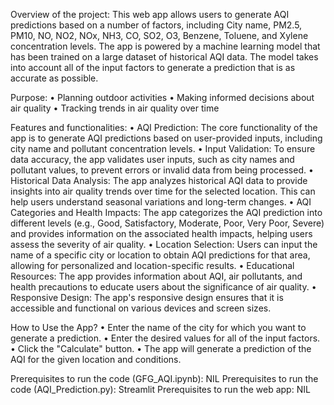 Overview of the project:
This web app allows users to generate AQI predictions based on a number of factors, including City name, PM2.5, PM10, NO, NO2, NOx, NH3, CO, SO2, O3, Benzene, Toluene, and Xylene concentration levels.
The app is powered by a machine learning model that has been trained on a large dataset of historical AQI data. The model takes into account all of the input factors to generate a prediction that is as accurate as possible.

Purpose:
•	Planning outdoor activities
•	Making informed decisions about air quality
•	Tracking trends in air quality over time

Features and functionalities:
•	AQI Prediction: The core functionality of the app is to generate AQI predictions based on user-provided inputs, including city name and pollutant concentration levels.
•	Input Validation: To ensure data accuracy, the app validates user inputs, such as city names and pollutant values, to prevent errors or invalid data from being processed.
•	Historical Data Analysis: The app analyzes historical AQI data to provide insights into air quality trends over time for the selected location. This can help users understand seasonal variations and long-term changes.
•	AQI Categories and Health Impacts: The app categorizes the AQI prediction into different levels (e.g., Good, Satisfactory, Moderate, Poor, Very Poor, Severe) and provides information on the associated health impacts, helping users assess the severity of air quality.
•	Location Selection: Users can input the name of a specific city or location to obtain AQI predictions for that area, allowing for personalized and location-specific results.
•	Educational Resources: The app provides information about AQI, air pollutants, and health precautions to educate users about the significance of air quality.
•	Responsive Design: The app's responsive design ensures that it is accessible and functional on various devices and screen sizes.

How to Use the App?
•	Enter the name of the city for which you want to generate a prediction.
•	Enter the desired values for all of the input factors.
•	Click the "Calculate" button.
•	The app will generate a prediction of the AQI for the given location and conditions.

Prerequisites to run the code (GFG_AQI.ipynb): NIL
Prerequisites to run the code (AQI_Prediction.py): Streamlit
Prerequisites to run the web app: NIL
